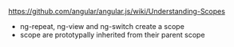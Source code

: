 https://github.com/angular/angular.js/wiki/Understanding-Scopes

* ng-repeat, ng-view and ng-switch create a scope 
* scope are prototypally inherited from their parent scope